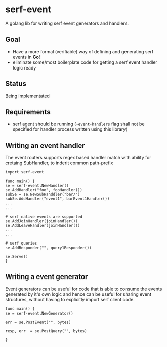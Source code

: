 # serf-event
A golang lib for writing serf event generators and handlers.

## Goal
- Have a more formal (verifiable) way of defining and generating serf events in **Go**!
- eliminate some/most boilerplate code for getting a serf event handler logic ready

## Status
Being  implementated

## Requirements
- serf agent should be running (`-event-handlers` flag shall not be specified for handler process written using this library)

## Writing an event handler

The event routers supports regex based handler match with ability  for cretaing SubHandler, to inderit common path-prefix

```
import serf-event

func main() {
se = serf-event.NewHandler()
se.AddHandler("foo", fooHandler())
subSe = se.NewSubHanddler("bar/")
subSe.AddHandler("event1", barEvent1Handler())
...
...

# serf native events are supported
se.AddJoinHandler(joinHandler())
se.AddLeaveHandler(joinHandler())
...
...

# serf queries
se.AddResponder("", query1Responder())

se.Serve()
}
```

## Writing a event generator

Event generators can be useful for code that is able to consume the events generated by it's own logic and hence can be useful for sharing event structures, without having to explicitly import serf client code.

```
func main() {
se = serf-event.NewGenerator()

err = se.PostEvent("", bytes)

resp, err  = se.PostQuery("", bytes)

}
```
